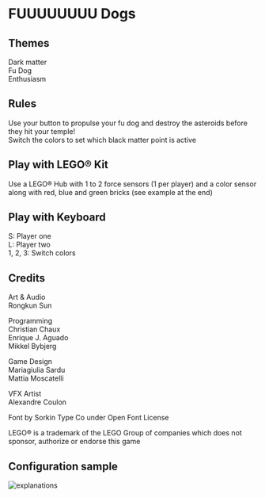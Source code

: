 # FUUUUUUUU Dogs

## Themes
Dark matter \
Fu Dog \
Enthusiasm

## Rules
Use your button to propulse your fu dog and destroy the asteroids before they hit your temple! \
Switch the colors to set which black matter point is active

## Play with LEGO® Kit
Use a LEGO® Hub with 1 to 2 force sensors (1 per player) and a color sensor along with red, blue and green bricks (see example at the end)

## Play with Keyboard
S: Player one \
L: Player two \
1, 2, 3: Switch colors

## Credits
Art & Audio \
Rongkun Sun

Programming \
Christian Chaux \
Enrique J. Aguado \
Mikkel Bybjerg

Game Design \
Mariagiulia Sardu \
Mattia Moscatelli

VFX Artist \
Alexandre Coulon

Font by Sorkin Type Co under Open Font License

LEGO® is a trademark of the LEGO Group of companies which does not sponsor, authorize or endorse this game​

## Configuration sample
![explanations](https://user-images.githubusercontent.com/20053454/232301068-ef7f0740-aa4c-4e8f-a0fc-e624ccc3a43e.jpg)
